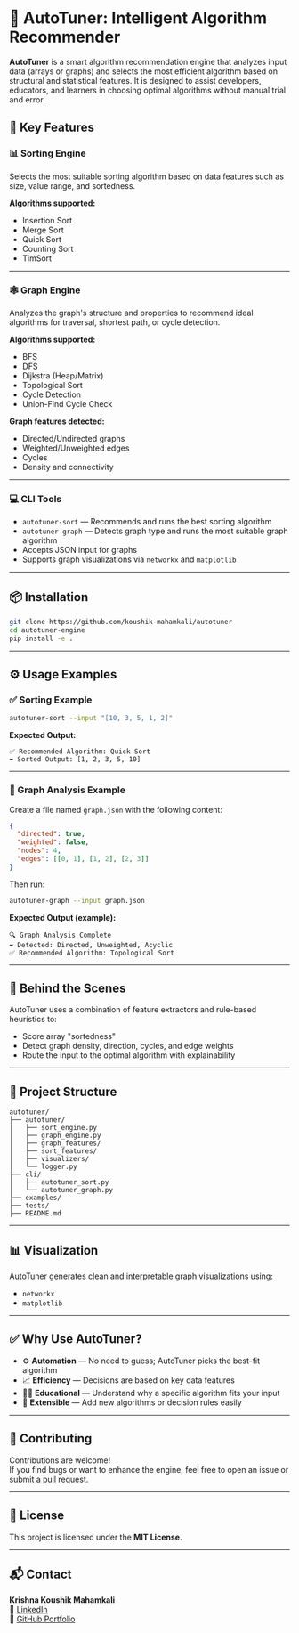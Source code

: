 # 🔧 AutoTuner: Intelligent Algorithm Recommender

**AutoTuner** is a smart algorithm recommendation engine that analyzes input data (arrays or graphs) and selects the most efficient algorithm based on structural and statistical features. It is designed to assist developers, educators, and learners in choosing optimal algorithms without manual trial and error.

## 🚀 Key Features

### 📊 Sorting Engine
Selects the most suitable sorting algorithm based on data features such as size, value range, and sortedness.

**Algorithms supported:**
- Insertion Sort  
- Merge Sort  
- Quick Sort  
- Counting Sort  
- TimSort  

---

### 🕸️ Graph Engine
Analyzes the graph's structure and properties to recommend ideal algorithms for traversal, shortest path, or cycle detection.

**Algorithms supported:**
- BFS  
- DFS  
- Dijkstra (Heap/Matrix)  
- Topological Sort  
- Cycle Detection  
- Union-Find Cycle Check  

**Graph features detected:**
- Directed/Undirected graphs  
- Weighted/Unweighted edges  
- Cycles  
- Density and connectivity  

---

### 💻 CLI Tools

- `autotuner-sort` — Recommends and runs the best sorting algorithm  
- `autotuner-graph` — Detects graph type and runs the most suitable graph algorithm  
- Accepts JSON input for graphs  
- Supports graph visualizations via `networkx` and `matplotlib`

---

## 📦 Installation

```bash
git clone https://github.com/koushik-mahamkali/autotuner
cd autotuner-engine
pip install -e .
```

---

## ⚙️ Usage Examples

### ✅ Sorting Example

```bash
autotuner-sort --input "[10, 3, 5, 1, 2]"
```

**Expected Output:**
```text
✅ Recommended Algorithm: Quick Sort
➡️ Sorted Output: [1, 2, 3, 5, 10]
```

---

### 🧠 Graph Analysis Example

Create a file named `graph.json` with the following content:

```json
{
  "directed": true,
  "weighted": false,
  "nodes": 4,
  "edges": [[0, 1], [1, 2], [2, 3]]
}
```

Then run:

```bash
autotuner-graph --input graph.json
```

**Expected Output (example):**
```text
🔍 Graph Analysis Complete
➡️ Detected: Directed, Unweighted, Acyclic
✅ Recommended Algorithm: Topological Sort
```

---

## 🧠 Behind the Scenes

AutoTuner uses a combination of feature extractors and rule-based heuristics to:
- Score array "sortedness"
- Detect graph density, direction, cycles, and edge weights
- Route the input to the optimal algorithm with explainability

---

## 📂 Project Structure

```text
autotuner/
├── autotuner/
│   ├── sort_engine.py
│   ├── graph_engine.py
│   ├── graph_features/
│   ├── sort_features/
│   ├── visualizers/
│   └── logger.py
├── cli/
│   ├── autotuner_sort.py
│   └── autotuner_graph.py
├── examples/
├── tests/
├── README.md
```

---

## 📊 Visualization

AutoTuner generates clean and interpretable graph visualizations using:
- `networkx`
- `matplotlib`

---

## ✅ Why Use AutoTuner?

- ⚙️ **Automation** — No need to guess; AutoTuner picks the best-fit algorithm  
- 📈 **Efficiency** — Decisions are based on key data features  
- 👨‍🏫 **Educational** — Understand why a specific algorithm fits your input  
- 🧩 **Extensible** — Add new algorithms or decision rules easily  

---

## 🤝 Contributing

Contributions are welcome!  
If you find bugs or want to enhance the engine, feel free to open an issue or submit a pull request.

---

## 📄 License

This project is licensed under the **MIT License**.

---

## 📬 Contact

**Krishna Koushik Mahamkali**  
📧 [LinkedIn](https://www.linkedin.com/in/monkeyknight/)  
📁 [GitHub Portfolio](https://github.com/koushik-mahamkali)
